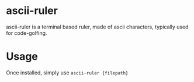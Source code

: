# ascii-ruler

ascii-ruler is a terminal based ruler, made of ascii characters, typically used for code-golfing.

# Usage

Once installed, simply use `ascii-ruler {filepath}`

